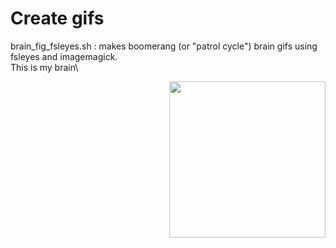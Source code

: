 # Create gifs 
brain_fig_fsleyes.sh : makes boomerang (or "patrol cycle") brain gifs using fsleyes and imagemagick.\
This is my brain\

<img align="right" src="https://github.com/fmorfini/assets_general/blob/main/Francesca_Morfini_my_brain_gif.gif" width="250" />


